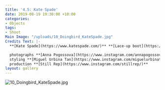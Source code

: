 ```yaml
---
title: '4.5: Kate Spade'
date: 2019-08-19 19:30:00 +10:00
categories:
- Objects
tags:
- Shoot
Main Image: "/uploads/10_Doingbird_KateSpade.jpg"
Credits Text: |-
  **[Kate Spade](https://www.katespade.com/)** **[Lace-up boot](https://www.katespade.com/products/lake-lace-up-boots/S5481005S.html)** in marigold

  photographs **[Anna Pogossova](https://www.instagram.com/annapogossova/)** at **[B&A](https://www.instagram.com/barepsau/)**
  styling **[Miguel Urbina Tan](https://www.instagram.com/miguelurbinatan/)**
  production **[Still Rep](https://www.instagram.com/stillrep/)**
layout: gallery
---
```


![10_Doingbird_KateSpade.jpg](/uploads/10_Doingbird_KateSpade.jpg)